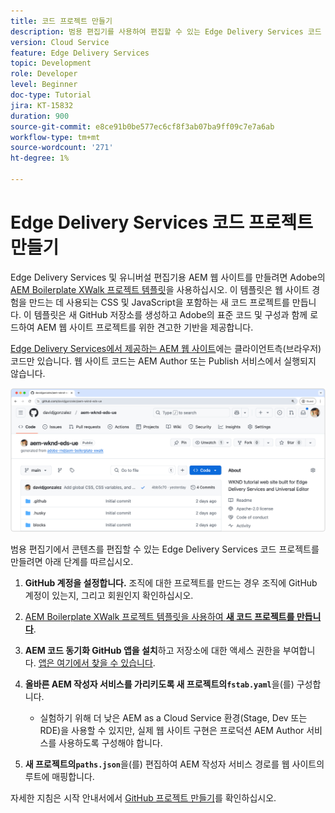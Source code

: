 ```yaml
---
title: 코드 프로젝트 만들기
description: 범용 편집기를 사용하여 편집할 수 있는 Edge Delivery Services 코드 프로젝트를 만듭니다.
version: Cloud Service
feature: Edge Delivery Services
topic: Development
role: Developer
level: Beginner
doc-type: Tutorial
jira: KT-15832
duration: 900
source-git-commit: e8ce91b0be577ec6cf8f3ab07ba9ff09c7e7a6ab
workflow-type: tm+mt
source-wordcount: '271'
ht-degree: 1%

---
```



# Edge Delivery Services 코드 프로젝트 만들기

Edge Delivery Services 및 유니버설 편집기용 AEM 웹 사이트를 만들려면 Adobe의 [AEM Boilerplate XWalk 프로젝트 템플릿](https://github.com/adobe-rnd/aem-boilerplate-xwalk)을 사용하십시오. 이 템플릿은 웹 사이트 경험을 만드는 데 사용되는 CSS 및 JavaScript을 포함하는 새 코드 프로젝트를 만듭니다. 이 템플릿은 새 GitHub 저장소를 생성하고 Adobe의 표준 코드 및 구성과 함께 로드하여 AEM 웹 사이트 프로젝트를 위한 견고한 기반을 제공합니다.

[Edge Delivery Services에서 제공하는 AEM 웹 사이트](https://experienceleague.adobe.com/en/docs/experience-manager-learn/sites/edge-delivery-services/overview)에는 클라이언트측(브라우저) 코드만 있습니다. 웹 사이트 코드는 AEM Author 또는 Publish 서비스에서 실행되지 않습니다.

![새 Edge Delivery Services 프로젝트](./assets/1-new-project/new-project.png)

범용 편집기에서 콘텐츠를 편집할 수 있는 Edge Delivery Services 코드 프로젝트를 만들려면 아래 단계를 따르십시오.

1. **GitHub 계정을 설정합니다.** 조직에 대한 프로젝트를 만드는 경우 조직에 GitHub 계정이 있는지, 그리고 회원인지 확인하십시오.
2. [AEM Boilerplate XWalk 프로젝트 템플릿을 사용하여 **새 코드 프로젝트를 만듭니다**](https://github.com/adobe-rnd/aem-boilerplate-xwalk).
3. **AEM 코드 동기화 GitHub 앱을 설치**&#x200B;하고 저장소에 대한 액세스 권한을 부여합니다. [앱은 여기에서 찾을 수 있습니다](https://github.com/apps/aem-code-sync).
4. **올바른 AEM 작성자 서비스를 가리키도록 새 프로젝트의`fstab.yaml`**&#x200B;을(를) 구성합니다.

   * 실험하기 위해 더 낮은 AEM as a Cloud Service 환경(Stage, Dev 또는 RDE)을 사용할 수 있지만, 실제 웹 사이트 구현은 프로덕션 AEM Author 서비스를 사용하도록 구성해야 합니다.

5. **새 프로젝트의`paths.json`**&#x200B;을(를) 편집하여 AEM 작성자 서비스 경로를 웹 사이트의 루트에 매핑합니다.

자세한 지침은 시작 안내서에서 [GitHub 프로젝트 만들기](https://experienceleague.adobe.com/en/docs/experience-manager-cloud-service/content/edge-delivery/wysiwyg-authoring/edge-dev-getting-started#create-github-project)를 확인하십시오.
